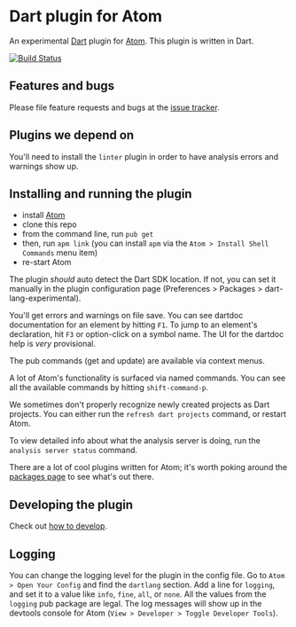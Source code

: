 # Dart plugin for Atom

An experimental [Dart](https://www.dartlang.org) plugin for [Atom](https://atom.io).
This plugin is written in Dart.

[![Build Status](https://travis-ci.org/dart-atom/dartlang.svg)](https://travis-ci.org/dart-atom/dartlang)

## Features and bugs

Please file feature requests and bugs at the [issue tracker][tracker].

[tracker]: https://github.com/atom-dart/dartlang/issues

## Plugins we depend on

You'll need to install the `linter` plugin in order to have analysis errors and
warnings show up.

## Installing and running the plugin

- install [Atom](https://atom.io/)
- clone this repo
- from the command line, run `pub get`
- then, run `apm link` (you can install `apm` via the `Atom > Install Shell Commands` menu item)
- re-start Atom

The plugin _should_ auto detect the Dart SDK location. If not, you can set it
manually in the plugin configuration page (Preferences > Packages >
dart-lang-experimental).

You'll get errors and warnings on file save. You can see dartdoc documentation
for an element by hitting `F1`. To jump to an element's declaration, hit `F3` or
option-click on a symbol name. The UI for the dartdoc help is _very_ provisional.

The pub commands (get and update) are available via context menus.

A lot of Atom's functionality is surfaced via named commands. You can see all
the available commands by hitting `shift-command-p`.

We sometimes don't properly recognize newly created projects as Dart projects.
You can either run the `refresh dart projects` command, or restart Atom.

To view detailed info about what the analysis server is doing, run the
`analysis server status` command.

There are a lot of cool plugins written for Atom; it's worth poking around the
[packages page](https://atom.io/packages) to see what's out there.

## Developing the plugin

Check out [how to develop][develop].

## Logging

You can change the logging level for the plugin in the config file. Go to
`Atom > Open Your Config` and find the `dartlang` section. Add a
line for `logging`, and set it to a value like `info`, `fine`, `all`, or `none`.
All the values from the `logging` pub package are legal. The log messages will
show up in the devtools console for Atom (`View > Developer > Toggle Developer Tools`).

[develop]: https://github.com/dart-atom/dartlang/wiki/Developing
